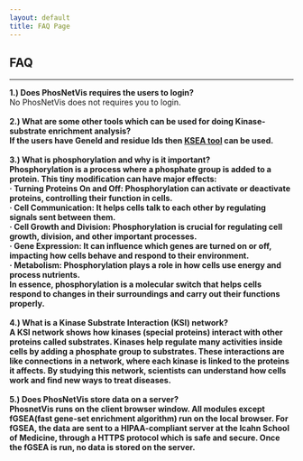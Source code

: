 ```yaml
---
layout: default
title: FAQ Page
---
```


FAQ
---
---
<b>1.) Does PhosNetVis requires the users to login?</b>
<br>
No PhosNetVis does not requires you to login.
<br>
<br>
<b>2.) What are some other tools which can be used for doing Kinase-substrate enrichment analysis?
<br>
If the users have GeneId and residue Ids then <a href="https://casecpb.shinyapps.io/ksea/" target="_blank">KSEA tool<a> can be used.
<br>
<br>
<b>3.) What is phosphorylation and why is it important?</b>
<br>
Phosphorylation is a process where a phosphate group is added to a protein. This tiny modification can have major effects:<br>
·  	Turning Proteins On and Off: Phosphorylation can activate or deactivate proteins, controlling their function in cells.<br>
·  	Cell Communication: It helps cells talk to each other by regulating signals sent between them.<br>
·  	Cell Growth and Division: Phosphorylation is crucial for regulating cell growth, division, and other important processes.<br>
·  	Gene Expression: It can influence which genes are turned on or off, impacting how cells behave and respond to their environment.<br>
·  	Metabolism: Phosphorylation plays a role in how cells use energy and process nutrients.<br>
In essence, phosphorylation is a molecular switch that helps cells respond to changes in their surroundings and carry out their functions properly.
<br>
<br>
<b>4.) What is a Kinase Substrate Interaction (KSI) network?</b>
<br>
A KSI network shows how kinases (special proteins) interact with other proteins called substrates. Kinases help regulate many activities inside cells by adding a phosphate          group to substrates. These interactions are like connections in a network, where each kinase is linked to the proteins it affects. By studying this network, scientists can          understand how cells work and find new ways to treat diseases.
<br>
<br>
<b>5.) Does PhosNetVis store data on a server?</b>
<br>
PhosnetVis runs on the client browser window. All modules except fGSEA(fast gene-set enrichment algorithm) run on the local browser. For fGSEA, the data are sent to a HIPAA-compliant server at the Icahn School of Medicine, through a HTTPS protocol which is safe and secure. Once the fGSEA is run, no data is stored on the server.


